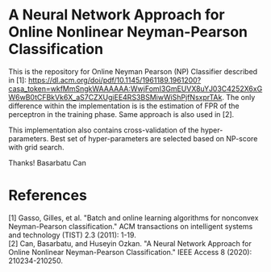 # A Neural Network Approach for Online Nonlinear Neyman-Pearson Classification
This is the repository for Online Neyman Pearson (NP) Classifier described in [1]: https://dl.acm.org/doi/pdf/10.1145/1961189.1961200?casa_token=wkfMmSngkWAAAAAA:WwjFomI3GmEUVX8uYJ03C4252X6xGW6wB0tCFBkVk6X_aS7CZXUgiEE4RS3BSMiwWiShPjfNsxprTAk.
The only difference within the implementation is is the estimation of FPR of the perceptron in the training phase. Same approach is also used in [2].

This implementation also contains cross-validation of the hyper-parameters. Best set of hyper-parameters are selected based on NP-score with grid search.<br/>

Thanks!
Basarbatu Can

# References
[1] Gasso, Gilles, et al. "Batch and online learning algorithms for nonconvex Neyman-Pearson classification." ACM transactions on intelligent systems and technology (TIST) 2.3 (2011): 1-19. <br/>
[2] Can, Basarbatu, and Huseyin Ozkan. "A Neural Network Approach for Online Nonlinear Neyman-Pearson Classification." IEEE Access 8 (2020): 210234-210250.